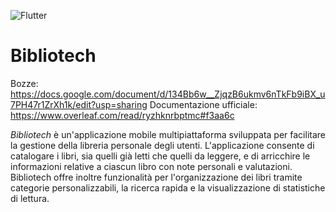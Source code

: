 ![Flutter](https://img.shields.io/badge/Flutter-%2302569B.svg?style=for-the-badge&logo=Flutter&logoColor=white)

# Bibliotech

Bozze: https://docs.google.com/document/d/134Bb6w__ZjqzB6ukmv6nTkFb9iBX_u7PH47r1ZrXh1k/edit?usp=sharing
Documentazione ufficiale: https://www.overleaf.com/read/ryzhknrbptmc#f3aa6c

*Bibliotech* è un'applicazione mobile multipiattaforma sviluppata per facilitare la gestione della libreria personale degli utenti.  L'applicazione consente di catalogare i libri, sia quelli già letti che quelli da leggere, e di arricchire le informazioni relative a ciascun libro con note personali e valutazioni.  Bibliotech offre inoltre funzionalità per l'organizzazione dei libri tramite categorie personalizzabili, la ricerca rapida e la visualizzazione di statistiche di lettura.  

